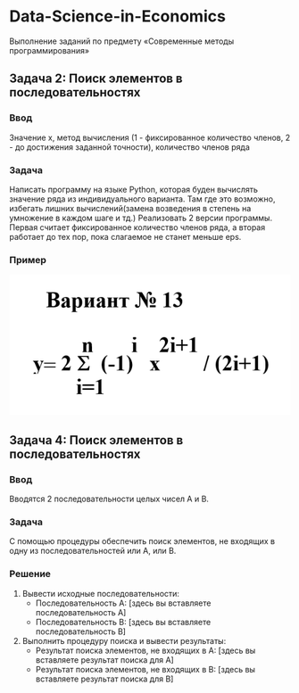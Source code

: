 # Data-Science-in-Economics
Выполнение заданий по предмету «Современные методы программирования»


## Задача 2: Поиск элементов в последовательностях

### Ввод
Значение x,  метод вычисления (1 - фиксированное количество членов, 2 - до достижения заданной точности), количество членов ряда

### Задача
Написать программу на языке Python, которая буден вычислять значение ряда из индивидуального варианта. Там где это возможно, избегать лишних вычислений(замена возведения в степень на умножение в каждом шаге и тд.)
Реализовать 2 версии программы. Первая считает фиксированное количество членов ряда, а вторая работает до тех пор, пока слагаемое не станет меньше eps.


### Пример
![](series.png)


## Задача 4: Поиск элементов в последовательностях

### Ввод
Вводятся 2 последовательности целых чисел A и B.

### Задача
С помощью процедуры обеспечить поиск элементов, не входящих в одну из последовательностей или A, или B.

### Решение
1. Вывести исходные последовательности:
   - Последовательность A: [здесь вы вставляете последовательность A]
   - Последовательность B: [здесь вы вставляете последовательность B]
2. Выполнить процедуру поиска и вывести результаты:
   - Результат поиска элементов, не входящих в A: [здесь вы вставляете результат поиска для A]
   - Результат поиска элементов, не входящих в B: [здесь вы вставляете результат поиска для B]

